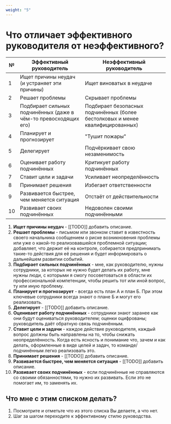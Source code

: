 ```yaml
---
weight: "5"
---
```

# Что отличает эффективного руководителя от неэффективного?

| №   | Эффективный руководитель                                        | Неэффективный руководитель                                                     |
| --- | --------------------------------------------------------------- | ------------------------------------------------------------------------------ |
| 1   | Ищет причины неудач (и устраняет эти причины)                   | Ищет виноватых в неудаче                                                       |
| 2   | Решает проблемы                                                 | Скрывает проблемы                                                              |
| 3   | Подбирает сильных подчинённых (даже в чём-то превосходящих его) | Подбирает безопасных подчинённых (более бестолковых и менее квалифицированных) |
| 4   | Планирует и прогнозирует                                        | "Тушит пожары"                                                                 |
| 5   | Делегирует                                                      | Подчёркивает свою незаменимость                                                |
| 6   | Оценивает работу подчинённых                                    | Критикует работу подчинённых                                                   |
| 7   | Ставит цели и задачи                                            | Усиливает неопределённость                                                     |
| 8   | Принимает решения                                               | Избегает ответственности                                                       |
| 9   | Развивается быстрее, чем меняется ситуация                      | Отстаёт от действительности                                                    |
| 10  | Развивает своих подчинённых                                     | Недоволен своими подчинёнными                                                  |

1. **Ищет причины неудач** - [[TODO]] добавить описание.
2. **Решает проблемы** - письмом или звонком ставит в известность своего начальника сообщением о риске возникновения проблемы или уже о какой-то реализовавшейся проблемной ситуации; добавляет, что держит её на контроле, собирается предпринимать такие-то действия для её решения и будет информировать о дальнейшем развитии событий.
3. **Подбирает сильных подчинённых** - мне, как руководителю, нужны сотрудники, за которых не нужно будет делать их работу, мне нужны люди, с которыми я смогу посоветоваться в области их профессиональной компетенции, чтобы решить тот или иной вопрос, ту или иную проблему.
4. **Планирует и прогнозирует** - всегда есть план А и план Б. При этом ключевые сотрудники всегда знают о плане Б и могут его реализовать.
5. **Делегирует** - [[TODO]] добавить описание.
6. **Оценивает работу подчинённых** - сотрудники знают заранее как они будут оцениваться руководителем; оценки оцифрованы; руководитель даёт обратную связь подчинённым.
7. **Ставит цели и задачи** - каждое действие руководителя, каждый вопрос должны быть направлены на то, чтобы снижать неопределённость. Когда есть ясность и понимание что, зачем и как делать, оформленные в виде целей и задач, то команде/подчинённым легко реализовать это.
8. **Принимает решения** - [[TODO]] добавить описание.
9. **Развивается быстрее, чем меняется ситуация** - [[TODO]] добавить описание.
10. **Развивает своих подчинённых** - если подчинённые не справляются со своими обязанностями, то нужно их развивать. Если это не помогает им, то заменять их.

## Что мне с этим списком делать?
1. Посмотрите и отметьте что из этого списка Вы делаете, а что нет.
2. Шаг за шагом переходите к эффективному стилю руководства.